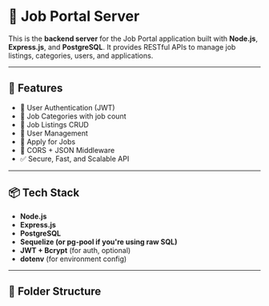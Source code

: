 # 🧠 Job Portal Server

This is the **backend server** for the Job Portal application built with **Node.js**, **Express.js**, and **PostgreSQL**. It provides RESTful APIs to manage job listings, categories, users, and applications.

---

## 🚀 Features

- 🔐 User Authentication (JWT)
- 📁 Job Categories with job count
- 💼 Job Listings CRUD
- 👥 User Management
- 📝 Apply for Jobs
- 📡 CORS + JSON Middleware
- ✅ Secure, Fast, and Scalable API

---

## 📦 Tech Stack

- **Node.js**
- **Express.js**
- **PostgreSQL**
- **Sequelize (or pg-pool if you're using raw SQL)**
- **JWT + Bcrypt** (for auth, optional)
- **dotenv** (for environment config)

---

## 📁 Folder Structure


